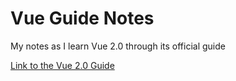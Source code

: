 # Vue Guide Notes

My notes as I learn Vue 2.0 through its official guide

[Link to the Vue 2.0 Guide](<http://rc.vuejs.org/guide/index.html>)
